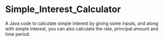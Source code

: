 # Simple_Interest_Calculator
A Java code to calculate simple interest by giving some inputs, and along with simple interest, you can also calculate the rate, principal amount and time period.
